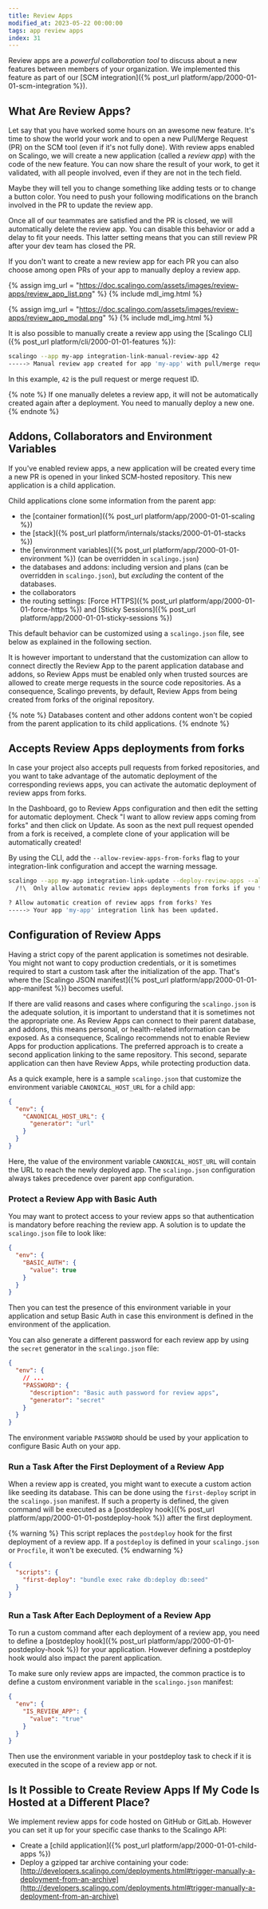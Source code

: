 ```yaml
---
title: Review Apps
modified_at: 2023-05-22 00:00:00
tags: app review apps
index: 31
---
```


Review apps are a *powerful collaboration tool* to discuss about a new features
between members of your organization. We implemented this feature as part of
our [SCM integration]({% post_url platform/app/2000-01-01-scm-integration
%}).

## What Are Review Apps?

Let say that you have worked some hours on an awesome new feature. It's time to
show the world your work and to open a new Pull/Merge Request (PR) on the SCM
tool (even if it's not fully done). With review apps enabled on Scalingo, we
will create a new application (called a _review app_) with the code of the new
feature. You can now share the result of your work, to get it validated, with
all people involved, even if they are not in the tech field.

Maybe they will tell you to change something like adding tests or to change a
button color. You need to push your following modifications on the branch
involved in the PR to update the review app.

Once all of our teammates are satisfied and the PR is closed, we will
automatically delete the review app. You can disable this behavior or add a
delay to fit your needs. This latter setting means that you can still review PR
after your dev team has closed the PR.

If you don't want to create a new review app for each PR you can also choose
among open PRs of your app to manually deploy a review app.

{% assign img_url = "https://doc.scalingo.com/assets/images/review-apps/review_app_list.png" %}
{% include mdl_img.html %}

{% assign img_url = "https://doc.scalingo.com/assets/images/review-apps/review_app_modal.png" %}
{% include mdl_img.html %}

It is also possible to manually create a review app using the [Scalingo CLI]({% post_url platform/cli/2000-01-01-features %}):

```bash
scalingo --app my-app integration-link-manual-review-app 42
-----> Manual review app created for app 'my-app' with pull/merge request id '42'.
```

In this example, `42` is the pull request or merge request ID.

{% note %}
If one manually deletes a review app, it will not be automatically created again after a deployment. You need to manually deploy a new one.
{% endnote %}

## Addons, Collaborators and Environment Variables

If you've enabled review apps, a new application will be created every time a
new PR is opened in your linked SCM-hosted repository. This new
application is a child application.

Child applications clone some information from the parent app:
* the [container formation]({% post_url platform/app/2000-01-01-scaling %})
* the [stack]({% post_url platform/internals/stacks/2000-01-01-stacks %})
* the [environment variables]({% post_url platform/app/2000-01-01-environment %}) (can be overridden in `scalingo.json`)
* the databases and addons: including version and plans (can be overridden in `scalingo.json`), but _excluding_ the content of the databases.
* the collaborators
* the routing settings: [Force HTTPS]({% post_url platform/app/2000-01-01-force-https %}) and [Sticky Sessions]({% post_url platform/app/2000-01-01-sticky-sessions %})

This default behavior can be customized using a `scalingo.json` file, see below as explained in the following section.

It is however important to understand that the customization can allow to connect directly the Review App to the parent application database and addons, so Review Apps must be enabled only when trusted sources are allowed to create merge requests in the source code repositories. As a consequence, Scalingo prevents, by default, Review Apps from being created from forks of the original repository.

{% note %}
Databases content and other addons content won't be copied from the parent application to its child applications.
{% endnote %}

## Accepts Review Apps deployments from forks
In case your project also accepts pull requests from forked repositories, and you want to take advantage of the automatic deployment of the corresponding reviews apps, you can activate the automatic deployment of review apps from forks.

In the Dashboard, go to Review Apps configuration and then edit the setting for automatic deployment. Check "I want to allow review apps coming from forks" and then click on Update. As soon as the next pull request opended from a fork is received, a complete clone of your application will be automatically created!

By using the CLI, add the `--allow-review-apps-from-forks` flag to your integration-link configuration and accept the warning message.
```bash
scalingo --app my-app integration-link-update --deploy-review-apps --allow-review-apps-from-forks
  /!\  Only allow automatic review apps deployments from forks if you trust the owners of those forks, as this could lead to security issues. More info here: https://doc.scalingo.com/platform/app/review-apps#addons-collaborators-and-environment-variables

? Allow automatic creation of review apps from forks? Yes
-----> Your app 'my-app' integration link has been updated.
```

## Configuration of Review Apps

Having a strict copy of the parent application is sometimes not desirable. You
might not want to copy production credentials, or it is sometimes required to
start a custom task after the initialization of the app. That's where the [Scalingo
JSON manifest]({% post_url platform/app/2000-01-01-app-manifest %}) becomes useful.

If there are valid reasons and cases where configuring the `scalingo.json` is the adequate solution, it is important to understand that it is sometimes not the appropriate one. As Review Apps can connect to their parent database, and addons, this means personal, or health-related information can be exposed. As a consequence, Scalingo recommends not to enable Review Apps for production applications. The preferred approach is to create a second application linking to the same repository. This second, separate application can then have Review Apps, while protecting production data.

As a quick example, here is a sample `scalingo.json` that customize the
environment variable `CANONICAL_HOST_URL` for a child app:

```json
{
  "env": {
    "CANONICAL_HOST_URL": {
      "generator": "url"
    }
  }
}
```

Here, the value of the environment variable `CANONICAL_HOST_URL` will contain
the URL to reach the newly deployed app. The `scalingo.json` configuration
always takes precedence over parent app configuration.

### Protect a Review App with Basic Auth

You may want to protect access to your review apps so that authentication is
mandatory before reaching the review app. A solution is to update the
`scalingo.json` file to look like:

```json
{
  "env": {
    "BASIC_AUTH": {
      "value": true
    }
  }
}
```

Then you can test the presence of this environment variable in your application
and setup Basic Auth in case this environment is defined in the environment of
the application.

You can also generate a different password for each review app by using the
`secret` generator in the `scalingo.json` file:

```json
{
  "env": {
    // ...
    "PASSWORD": {
      "description": "Basic auth password for review apps",
      "generator": "secret"
    }
  }
}
```

The environment variable `PASSWORD` should be used by your application to
configure Basic Auth on your app.

### Run a Task After the First Deployment of a Review App

When a review app is created, you might want to execute a custom action like
seeding its database. This can be done using the `first-deploy` script in the
`scalingo.json` manifest. If such a property is defined, the given command will
be executed as a [postdeploy hook]({% post_url
platform/app/2000-01-01-postdeploy-hook %}) after the first deployment.

{% warning %}
This script replaces the `postdeploy` hook for the first deployment of a review
app. If a `postdeploy` is defined in your `scalingo.json` or `Procfile`, it
won't be executed.
{% endwarning %}

```json
{
  "scripts": {
    "first-deploy": "bundle exec rake db:deploy db:seed"
  }
}
```

### Run a Task After Each Deployment of a Review App

To run a custom command after each deployment of a review app, you need to
define a [postdeploy hook]({% post_url platform/app/2000-01-01-postdeploy-hook
%}) for your application. However defining a postdeploy hook would also
impact the parent application.

To make sure only review apps are impacted, the common practice is to define a
custom environment variable in the `scalingo.json` manifest:

```json
{
  "env": {
    "IS_REVIEW_APP": {
      "value": "true"
    }
  }
}
```

Then use the environment variable in your postdeploy task to check if it is
executed in the scope of a review app or not.

## Is It Possible to Create Review Apps If My Code Is Hosted at a Different Place?

We implement review apps for code hosted on GitHub or GitLab. However you can
set it up for your specific case thanks to the Scalingo API:

* Create a [child application]({% post_url platform/app/2000-01-01-child-apps %})
* Deploy a gzipped tar archive containing your code:
[http://developers.scalingo.com/deployments.html#trigger-manually-a-deployment-from-an-archive](http://developers.scalingo.com/deployments.html#trigger-manually-a-deployment-from-an-archive)
